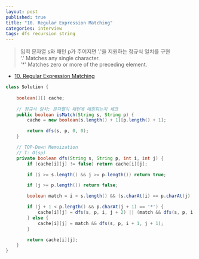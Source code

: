 ```yaml
---
layout: post
published: true
title: "10. Regular Expression Matching"
categories: interview
tags: dfs recursion string
---
```


> 입력 문자열 s와 패턴 p가 주어지면 '.'을 지원하는 정규식 일치를 구현  
> '.' Matches any single character.​​​​  
> '*' Matches zero or more of the preceding element.  

- [10. Regular Expression Matching](https://leetcode.com/problems/regular-expression-matching/)

```java
class Solution {
    
    boolean[][] cache;
    
    // 정규식 일치: 문자열이 패턴에 매칭되는지 체크 
    public boolean isMatch(String s, String p) {
        cache = new boolean[s.length() + 1][p.length() + 1];

        return dfs(s, p, 0, 0);
    }

    // TOP-Down Memoization
    // T: O(sp)
    private boolean dfs(String s, String p, int i, int j) {
        if (cache[i][j] != false) return cache[i][j];

        if (i >= s.length() && j >= p.length()) return true;

        if (j >= p.length()) return false;

        boolean match = i < s.length() && (s.charAt(i) == p.charAt(j) || p.charAt(j) == '.');

        if (j + 1 < p.length() && p.charAt(j + 1) == '*') {
            cache[i][j] = dfs(s, p, i, j + 2) || (match && dfs(s, p, i + 1, j));
        } else {
            cache[i][j] = match && dfs(s, p, i + 1, j + 1);
        }

        return cache[i][j];
    }
}
```